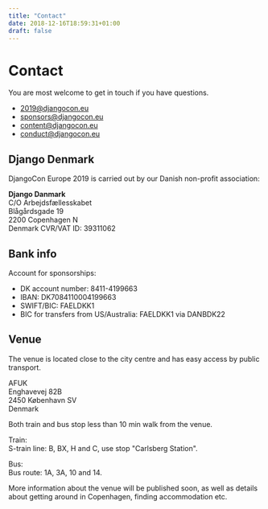 ```yaml
---
title: "Contact"
date: 2018-12-16T18:59:31+01:00
draft: false
---
```


# Contact

You are most welcome to get in touch if you have questions.

* [2019@djangocon.eu](mailto:2019@djangocon.eu)
* [sponsors@djangocon.eu](mailto:sponsors@djangocon.eu)
* [content@djangocon.eu](mailto:content@djangocon.eu)
* [conduct@djangocon.eu](mailto:conduct@djangocon.eu)

## Django Denmark

DjangoCon Europe 2019 is carried out by our Danish non-profit association:

**Django Danmark**<br/>
C/O Arbejdsfællesskabet<br/>
Blågårdsgade 19<br/>
2200 Copenhagen N<br/>
Denmark
CVR/VAT ID: 39311062

## Bank info

<!--
Account for ticket payments:

* DK account number: 8411-4199647
* IBAN: DK1784110004199647
* SWIFT-adresse/BIC: FAELDKK1
* BIC for transfers from US/Australia: FAELDKK1 via DANBDK22
-->

Account for sponsorships:

* DK account number: 8411-4199663
* IBAN: DK7084110004199663
* SWIFT/BIC: FAELDKK1
* BIC for transfers from US/Australia: FAELDKK1 via DANBDK22


## Venue
The venue is located close to the city centre and has easy access by public transport.

AFUK<br/>
Enghavevej 82B<br/>
2450 København SV<br/>
Denmark

Both train and bus stop less than 10 min walk from the venue.

Train:<br/>
S-train line: B, BX, H and C, use stop "Carlsberg Station".

Bus:<br/>
Bus route: 1A, 3A, 10 and 14.

More information about the venue will be published soon, as well as details about getting around in Copenhagen, finding accommodation etc.
